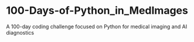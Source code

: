 # 100-Days-of-Python_in_MedImages
A 100-day coding challenge focused on Python for medical imaging and AI diagnostics
